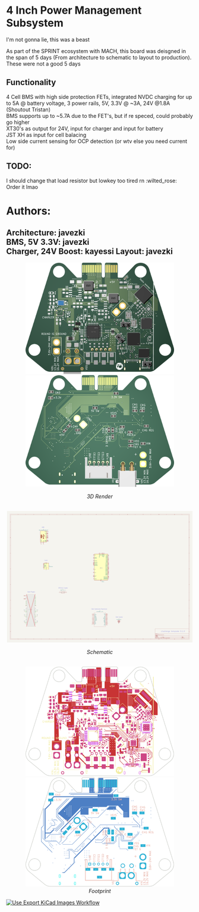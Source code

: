 # 4 Inch Power Management Subsystem
I'm not gonna lie, this was a beast  

As part of the SPRINT ecosystem with MACH, this board was deisgned in the span of 5 days (From architecture to schematic to layout to production). These were not a good 5 days   

## Functionality
4 Cell BMS with high side protection FETs, integrated NVDC charging for up to 5A @ battery voltage, 3 power rails, 5V, 3.3V @ ~3A, 24V @1.8A (Shoutout Tristan)   
BMS supports up to ~5.7A due to the FET's, but if re speced, could probably go higher   
XT30's as output for 24V, input for charger and input for battery   
JST XH as input for cell balacing   
 Low side current sensing for OCP detection (or wtv else you need current for)  
 ## TODO:  
 I should change that load resistor but lowkey too tired rn :wilted_rose:   
 Order it lmao  
# Authors:  
 Architecture: javezki  
 BMS, 5V 3.3V: javezki  
 Charger, 24V Boost: kayessi 
 Layout: javezki
---

<div align="center">
  <div>
    <img src="images/board.front.png" alt="3D Render" style="height: auto; width: 400px;">
    <img src="images/board.back.png" alt="3D Render" style="height: auto; width: 400px;">
    <p><em>3D Render</em></p>
  </div>
  <br>

  <div>
    <img src="images/sch.svg" alt="Schematic" style="height: auto; max-width: 500px;"><br>
    <p><em>Schematic</em></p>
  </div>
  <br>
  
  <div>
    <img src="images/pcbf.svg" alt="Front" style="height: auto; width: 400px;">
    <img src="images/pcbb.svg" alt="Back" style="height: auto; width: 400px;"><br>
    <em>Footprint</em>
  </div>
</div>

[![Use Export KiCad Images Workflow](../../actions/workflows/use-export-kicad.yml/badge.svg)](../../actions/workflows/use-export-kicad.yml)
